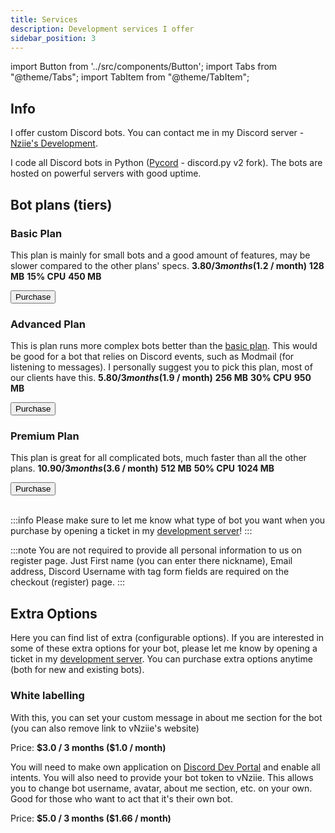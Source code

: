 ```yaml
---
title: Services
description: Development services I offer
sidebar_position: 3
---
```


import Button from '../src/components/Button';
import Tabs from "@theme/Tabs";
import TabItem from "@theme/TabItem";

## Info
I offer custom Discord bots. You can contact me in my Discord server - [Nziie's Development](/discord). 

I code all Discord bots in Python ([Pycord](https://pycord.dev) - discord.py v2 fork). The bots are hosted on powerful servers with good uptime.

## Bot plans (tiers)
### Basic Plan
This plan is mainly for small bots and a good amount of features, may be slower compared to the other plans' specs.
<Tabs>
  <TabItem value="_price" label="Price" default>
    <strong>$3.80 / 3 months ($1.2 / month)</strong>
  </TabItem>
  <TabItem value="_ram" label="RAM">
    <strong>128 MB</strong>
  </TabItem>
  <TabItem value="_cpu" label="CPU %">
    <strong>15% CPU</strong>
  </TabItem>
  <TabItem value="_disk" label="Disk Space">
    <strong>450 MB</strong>
  </TabItem>
</Tabs>

<div className="pyc-hero__actions">
  <Button link="https://client.pinghost-v2.pinglik.eu/index.php?rp=/store/vnziie/discord-bot-basic" class="basicplanbutton">Purchase</Button>
</div>

### Advanced Plan
This is plan runs more complex bots better than the [basic plan](#basic-plan). This would be good for a bot that relies on Discord events, such as Modmail (for listening to messages). I personally suggest you to pick this plan, most of our clients have this.
<Tabs>
  <TabItem value="_price" label="Price" default>
    <strong>$5.80 / 3 months ($1.9 / month)</strong>
  </TabItem>
  <TabItem value="_ram" label="RAM">
    <strong>256 MB</strong>
  </TabItem>
  <TabItem value="_cpu" label="CPU %">
    <strong>30% CPU</strong>
  </TabItem>
  <TabItem value="_disk" label="Disk Space">
    <strong>950 MB</strong>
  </TabItem>
</Tabs>

<div className="pyc-hero__actions">
  <Button link="https://client.pinghost-v2.pinglik.eu/index.php?rp=/store/vnziie/discord-bot-advanced">Purchase</Button>
</div>

### Premium Plan
This plan is great for all complicated bots, much faster than all the other plans.
<Tabs>
  <TabItem value="_price" label="Price" default>
    <strong>$10.90 / 3 months ($3.6 / month)</strong>
  </TabItem>
  <TabItem value="_ram" label="RAM">
    <strong>512 MB</strong>
  </TabItem>
  <TabItem value="_cpu" label="CPU %">
    <strong>50% CPU</strong>
  </TabItem>
  <TabItem value="_disk" label="Disk Space">
    <strong>1024 MB</strong>
  </TabItem>
</Tabs>

<div className="pyc-hero__actions">
  <Button link="https://client.pinghost-v2.pinglik.eu/index.php?rp=/store/vnziie/discord-bot-premium">Purchase</Button>
</div>
<br/>

:::info
Please make sure to let me know what type of bot you want when you purchase by opening a ticket in my [development server](/discord)!
:::


:::note
You are not required to provide all personal information to us on register page. Just First name (you can enter there nickname), Email address, Discord Username with tag form fields are required on the checkout (register) page.
:::


## Extra Options
Here you can find list of extra (configurable options). If you are interested in some of these extra options for your bot, please let me know by opening a ticket in my [development server](/discord). You can purchase extra options anytime (both for new and existing bots).

### White labelling 
<Tabs>
  <TabItem value="_custom-about-me" label="Custom About Me section" default>
    <p>With this, you can set your custom message in about me section for the bot (you can also remove link to vNziie's website)</p>
    <p>Price: <strong>$3.0 / 3 months ($1.0 / month)</strong></p>
  </TabItem>
  <TabItem value="_whitelabel" label="Whitelabel bot (own application)" default>
    <p>You will need to make own application on <a href="https://discord.com/developers/applications">Discord Dev Portal</a> and enable all intents. You will also need to provide your bot token to vNziie. This allows you to change bot username, avatar, about me section, etc. on your own. Good for those who want to act that it's their own bot.</p>
  <p>Price: <strong>$5.0 / 3 months ($1.66 / month)</strong></p>
  </TabItem>  
</Tabs>


